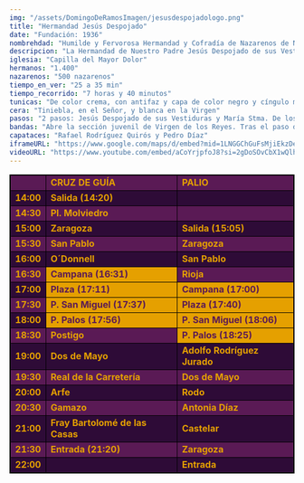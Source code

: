 ```yaml
---
img: "/assets/DomingoDeRamosImagen/jesusdespojadologo.png"
title: "Hermandad Jesús Despojado"
date: "Fundación: 1936"
nombrehdad: "Humilde y Fervorosa Hermandad y Cofradía de Nazarenos de Nuestro Padre Jesús Despojado de sus Vestiduras, María Santísima de los Dolores y Misericordia, Mayor Dolor de Nuestra Señora, San Juan Evangelista y San Bartolomé Apóstol"
descripcion: "La Hermandad de Nuestro Padre Jesús Despojado de sus Vestiduras y María Santísima de los Dolores y Misericordia se fundó en San Marcos en el año 1936. Las primeras reglas datan en 1938 cuando tiene su sede establecida en la capilla de los Servitas.En 1982 la hermandad fija su sede en la actual capilla del Mayor Dolor. Anteriormente residió en diversos templos como los de Los Terceros, San Julián y San Bartolomé. Tanto la salida como la entrada en el templo son de las más complicadas de la Semana Santa."
iglesia: "Capilla del Mayor Dolor"
hermanos: "1.400"
nazarenos: "500 nazarenos"
tiempo_en_ver: "25 a 35 min"
tiempo_recorrido: "7 horas y 40 minutos"
tunicas: "De color crema, con antifaz y capa de color negro y cíngulo morado"
cera: "Tiniebla, en el Señor, y blanca en la Virgen"
pasos: "2 pasos: Jesús Despojado de sus Vestiduras y María Stma. De los Dolores y Misericordia"
bandas: "Abre la sección juvenil de Virgen de los Reyes. Tras el paso de misterio irá la agrupación musical Virgen de los Reyes. La banda sinfónica del Liceo Municipal de Moguer, tras el paso de palio"
capataces: "Rafael Rodríguez Quirós y Pedro Díaz"
iframeURL: "https://www.google.com/maps/d/embed?mid=1LNGGChGuFsMjiEkzDejbovpsXxQ8-NG1&ehbc=2E312F"
videoURL: "https://www.youtube.com/embed/aCoYrjpfoJ8?si=2gDoSOvCbX1wQlh5"
---
```


<table class="recorrido" style="width: 100%; border-collapse: collapse; text-align: left; border: 1px solid black;">
  <tbody>
    <tr style="background-color: #5a1a55; color: #e5a000; font-weight: bold;">
      <td style="border: 1px solid black; text-align: center;"></td>
      <td style="border: 1px solid black;">CRUZ DE GUÍA</td>
      <td style="border: 1px solid black;">PALIO</td>
    </tr>
    <tr style="background-color: #2e0b37; color: #e5a000; font-weight: bold;">
      <td style="border: 1px solid black; text-align: center;">14:00</td>
      <td style="border: 1px solid black;">Salida (14:20)</td>
      <td style="border: 1px solid black;"></td>
    </tr>
    <tr style="background-color: #5a1a55; color: #e5a000; font-weight: bold;">
      <td style="border: 1px solid black; text-align: center;">14:30</td>
      <td style="border: 1px solid black;">Pl. Molviedro</td>
      <td style="border: 1px solid black;"></td>
    </tr>
    <tr style="background-color: #2e0b37; color: #e5a000; font-weight: bold;">
      <td style="border: 1px solid black; text-align: center;">15:00</td>
      <td style="border: 1px solid black;">Zaragoza</td>
      <td style="border: 1px solid black;">Salida (15:05)</td>
    </tr>
    <tr style="background-color: #5a1a55; color: #e5a000; font-weight: bold;">
      <td style="border: 1px solid black; text-align: center;">15:30</td>
      <td style="border: 1px solid black;">San Pablo</td>
      <td style="border: 1px solid black;">Zaragoza</td>
    </tr>
    <tr style="background-color: #2e0b37; color: #e5a000; font-weight: bold;">
      <td style="border: 1px solid black; text-align: center;">16:00</td>
      <td style="border: 1px solid black;">O´Donnell</td>
      <td style="border: 1px solid black;">San Pablo</td>
    </tr>
    <tr style="background-color: #5a1a55; color: #e5a000; font-weight: bold;">
      <td style="border: 1px solid black; text-align: center;">16:30</td>
      <td style="border: 1px solid black; background-color: #e5a000; color: #5a1a55;">Campana (16:31)</td>
      <td style="border: 1px solid black;">Rioja</td>
    </tr>
    <tr style="background-color: #2e0b37; color: #e5a000; font-weight: bold;">
      <td style="border: 1px solid black; text-align: center;">17:00</td>
      <td style="border: 1px solid black; background-color: #e5a000; color: #5a1a55;">Plaza (17:11)</td>
      <td style="border: 1px solid black; background-color: #e5a000; color: #5a1a55;">Campana (17:00)</td>
    </tr>
    <tr style="background-color: #5a1a55; color: #e5a000; font-weight: bold;">
      <td style="border: 1px solid black; text-align: center;">17:30</td>
      <td style="border: 1px solid black; background-color: #e5a000; color: #5a1a55;">P. San Miguel (17:37)</td>
      <td style="border: 1px solid black; background-color: #e5a000; color: #5a1a55;">Plaza (17:40)</td>
    </tr>
    <tr style="background-color: #2e0b37; color: #e5a000; font-weight: bold;">
      <td style="border: 1px solid black; text-align: center;">18:00</td>
      <td style="border: 1px solid black; background-color: #e5a000; color: #5a1a55;">P. Palos (17:56)</td>
      <td style="border: 1px solid black; background-color: #e5a000; color: #5a1a55;">P. San Miguel (18:06)</td>
    </tr>
    <tr style="background-color: #5a1a55; color: #e5a000; font-weight: bold;">
      <td style="border: 1px solid black; text-align: center;">18:30</td>
      <td style="border: 1px solid black;">Postigo</td>
      <td style="border: 1px solid black; background-color: #e5a000; color: #5a1a55;">P. Palos (18:25)</td>
    </tr>
    <tr style="background-color: #2e0b37; color: #e5a000; font-weight: bold;">
      <td style="border: 1px solid black; text-align: center;">19:00</td>
      <td style="border: 1px solid black;">Dos de Mayo</td>
      <td style="border: 1px solid black;">Adolfo Rodríguez Jurado</td>
    </tr>
    <tr style="background-color: #5a1a55; color: #e5a000; font-weight: bold;">
      <td style="border: 1px solid black; text-align: center;">19:30</td>
      <td style="border: 1px solid black;">Real de la Carretería</td>
      <td style="border: 1px solid black;">Dos de Mayo</td>
    </tr>
    <tr style="background-color: #2e0b37; color: #e5a000; font-weight: bold;">
      <td style="border: 1px solid black; text-align: center;">20:00</td>
      <td style="border: 1px solid black;">Arfe</td>
      <td style="border: 1px solid black;">Rodo</td>
    </tr>
    <tr style="background-color: #5a1a55; color: #e5a000; font-weight: bold;">
      <td style="border: 1px solid black; text-align: center;">20:30</td>
      <td style="border: 1px solid black;">Gamazo</td>
      <td style="border: 1px solid black;">Antonia Díaz</td>
    </tr>
    <tr style="background-color: #2e0b37; color: #e5a000; font-weight: bold;">
      <td style="border: 1px solid black; text-align: center;">21:00</td>
      <td style="border: 1px solid black;">Fray Bartolomé de las Casas</td>
      <td style="border: 1px solid black;">Castelar</td>
    </tr>
    <tr style="background-color: #5a1a55; color: #e5a000; font-weight: bold;">
      <td style="border: 1px solid black; text-align: center;">21:30</td>
      <td style="border: 1px solid black;">Entrada (21:20)</td>
      <td style="border: 1px solid black;">Zaragoza</td>
    </tr>
    <tr style="background-color: #2e0b37; color: #e5a000; font-weight: bold;">
      <td style="border: 1px solid black; text-align: center;">22:00</td>
      <td style="border: 1px solid black;"></td>
      <td style="border: 1px solid black;">Entrada</td>
    </tr>
  </tbody>
</table>
